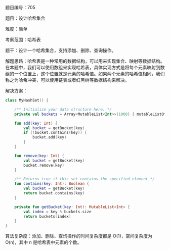题目编号：705

题目：设计哈希集合

难度：简单

考察范围：哈希表

题干：设计一个哈希集合，支持添加、删除、查询操作。

解题思路：哈希表是一种常用的数据结构，可以用来实现集合、映射等数据结构。在本题中，我们可以使用数组来实现哈希表，具体实现方式是将每个元素映射到数组的一个位置上，这个位置就是元素的哈希值。如果两个元素的哈希值相同，我们称之为哈希冲突，可以使用链表或者红黑树等数据结构来解决。

解决方案：

```kotlin
class MyHashSet() {

    /** Initialize your data structure here. */
    private val buckets = Array<MutableList<Int>>(1000) { mutableListOf() }

    fun add(key: Int) {
        val bucket = getBucket(key)
        if (!bucket.contains(key)) {
            bucket.add(key)
        }
    }

    fun remove(key: Int) {
        val bucket = getBucket(key)
        bucket.remove(key)
    }

    /** Returns true if this set contains the specified element */
    fun contains(key: Int): Boolean {
        val bucket = getBucket(key)
        return bucket.contains(key)
    }

    private fun getBucket(key: Int): MutableList<Int> {
        val index = key % buckets.size
        return buckets[index]
    }
}
```

算法复杂度：添加、删除、查询操作的时间复杂度都是 O(1)，空间复杂度为 O(n)，其中 n 是哈希表中元素的个数。